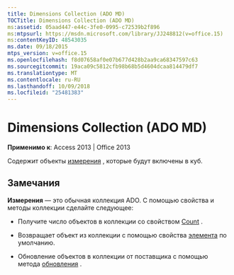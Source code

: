 ```yaml
---
title: Dimensions Collection (ADO MD)
TOCTitle: Dimensions Collection (ADO MD)
ms:assetid: 05aad447-e44c-3fe0-0995-c72539b2f896
ms:mtpsurl: https://msdn.microsoft.com/library/JJ248812(v=office.15)
ms:contentKeyID: 48543035
ms.date: 09/18/2015
mtps_version: v=office.15
ms.openlocfilehash: f8d07658af0e07b677d428b2aa9ca68347597c63
ms.sourcegitcommit: 19aca09c5812cfb98b68b5d4604dcaa814479df7
ms.translationtype: MT
ms.contentlocale: ru-RU
ms.lasthandoff: 10/09/2018
ms.locfileid: "25481383"
---
```

# <a name="dimensions-collection-ado-md"></a>Dimensions Collection (ADO MD)


**Применимо к**: Access 2013 | Office 2013

Содержит объекты [измерения](dimension-object-ado-md.md) , которые будут включены в куб.

## <a name="remarks"></a>Замечания

**Измерения** — это обычная коллекция ADO. С помощью свойства и методы коллекции сделайте следующее:

  - Получите число объектов в коллекции со свойством [Count](count-property-ado.md) .

  - Возвращает объект из коллекции с помощью свойства [элемента](item-property-ado.md) по умолчанию.

  - Обновление объектов в коллекции от поставщика с помощью метода [обновления](refresh-method-ado.md) .

